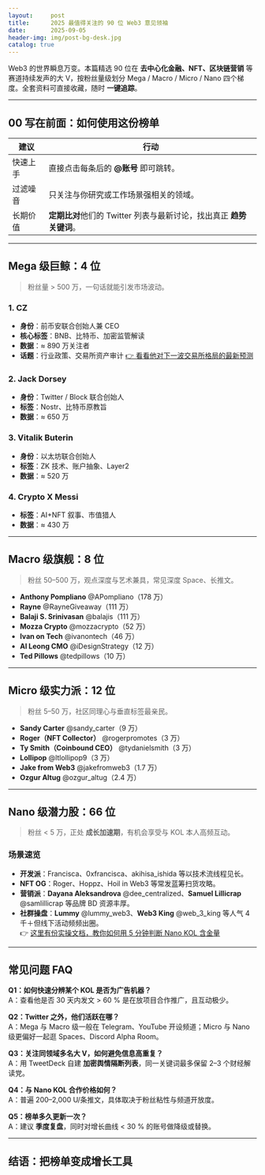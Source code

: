 ```yaml
---
layout:     post
title:      2025 最值得关注的 90 位 Web3 意见领袖
date:       2025-09-05
header-img: img/post-bg-desk.jpg
catalog: true
---
```


Web3 的世界瞬息万变。本篇精选 90 位在 **去中心化金融、NFT、区块链营销** 等赛道持续发声的大 V，按粉丝量级划分 Mega / Macro / Micro / Nano 四个梯度。全套资料可直接收藏，随时 **一键追踪**。

---

## 00 写在前面：如何使用这份榜单

| 建议 | 行动 |
|------|------|
| 快速上手 | 直接点击每条后的 **@账号** 即可跳转。 |
| 过滤噪音 | 只关注与你研究或工作场景强相关的领域。 |
| 长期价值 | **定期比对**他们的 Twitter 列表与最新讨论，找出真正 **趋势关键词**。 |

---

## Mega 级巨鲸：4 位
> 粉丝量 > 500 万，一句话就能引发市场波动。

### 1. CZ  
- **身份**：前币安联合创始人兼 CEO  
- **核心标签**：BNB、比特币、加密监管解读  
- **数据**：≈ 890 万关注者  
- **话题**：行业政策、交易所资产审计 [👉 看看他对下一波交易所格局的最新预测](https://okxdog.com/)  

### 2. Jack Dorsey  
- **身份**：Twitter / Block 联合创始人  
- **标签**：Nostr、比特币原教旨  
- **数据**：≈ 650 万  

### 3. Vitalik Buterin  
- **身份**：以太坊联合创始人  
- **标签**：ZK 技术、账户抽象、Layer2  
- **数据**：≈ 520 万  

### 4. Crypto X Messi  
- **标签**：AI+NFT 叙事、市值猎人  
- **数据**：≈ 430 万  

---

## Macro 级旗舰：8 位
> 粉丝 50–500 万，观点深度与艺术兼具，常见深度 Space、长推文。

- **Anthony Pompliano** @APompliano（178 万）  
- **Rayne** @RayneGiveaway（111 万）  
- **Balaji S. Srinivasan** @balajis（111 万）  
- **Mozza Crypto** @mozzacrypto（52 万）  
- **Ivan on Tech** @ivanontech（46 万）  
- **Al Leong CMO** @iDesignStrategy（12 万）  
- **Ted Pillows** @tedpillows（10 万）

---

## Micro 级实力派：12 位
> 粉丝 5–50 万，社区同理心与垂直标签最亲民。

- **Sandy Carter** @sandy_carter（9 万）  
- **Roger（NFT Collector）** @rogerpromotes（3 万）  
- **Ty Smith（Coinbound CEO）** @tydanielsmith（3 万）  
- **Lollipop** @ltlollipop9（3 万）  
- **Jake from Web3** @jakefromweb3（1.7 万）  
- **Ozgur Altug** @ozgur_altug（2.4 万）

---

## Nano 级潜力股：66 位
> 粉丝 < 5 万，正处 **成长加速期**，有机会享受与 KOL 本人高频互动。

### 场景速览

- **开发派**：Francisca、0xfrancisca、akihisa_ishida 等以技术流线程见长。  
- **NFT OG**：Roger、Hoppz、Hoil in Web3 等常发蓝筹扫货攻略。  
- **营销派**：__Dayana Aleksandrova__ @dee_centralized、__Samuel Lillicrap__ @samlillicrap 等品牌 BD 资源丰厚。  
- **社群操盘**：__Lummy__ @lummy_web3、__Web3 King__ @web_3_king 等人气 4 千＋但线下活动频频出圈。  
👉 [这里有份实操文档，教你如何用 5 分钟判断 Nano KOL 含金量](https://okxdog.com/)

---

## 常见问题 FAQ

**Q1：如何快速分辨某个 KOL 是否为广告机器？**  
A：查看他是否 30 天内发文 > 60 % 是在放项目合作推广，且互动极少。

**Q2：Twitter 之外，他们活跃在哪？**  
A：Mega 与 Macro 级一般在 Telegram、YouTube 开设频道；Micro 与 Nano 级更偏好一起逛 Spaces、Discord Alpha Room。

**Q3：关注同领域多名大 V，如何避免信息高重复？**  
A：用 TweetDeck 自建 **加密舆情隔断列表**，同一关键词最多保留 2–3 个财经解读党。

**Q4：与 Nano KOL 合作价格如何？**  
A：普遍 200–2,000 U/条推文，具体取决于粉丝粘性与频道开放度。

**Q5：榜单多久更新一次？**  
A：建议 **季度复盘**，同时对增长曲线 < 30 % 的账号做降级或替换。

---

## 结语：把榜单变成增长工具